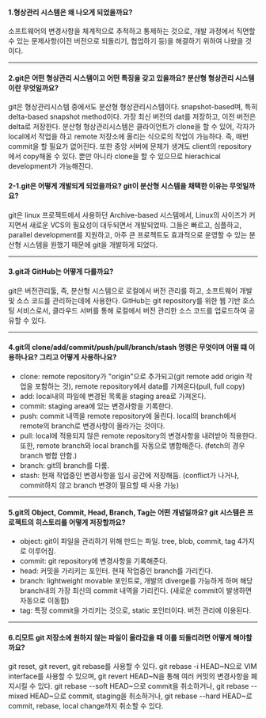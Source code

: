 #### 1.형상관리 시스템은 왜 나오게 되었을까요?
소프트웨어의 변경사항을 체계적으로 추적하고 통제하는 것으로, 개발 과정에서 직면할 수 있는 문제사항(이전 버전으로 되돌리기, 협업하기 등)을 해결하기 위하여 나왔을 것이다.

---
#### 2.git은 어떤 형상관리 시스템이고 어떤 특징을 갖고 있을까요? 분산형 형상관리 시스템이란 무엇일까요?
git은 형상관리시스템 중에서도 분산형 형상관리시스템이다.
snapshot-based며, 특히 delta-based snapshot method이다. 가장 최신 버전의 dat를 저장하고, 이전 버전은 delta로 저장한다.
분산형 형상관리시스템은 클라이언트가 clone을 할 수 있어, 각자가 local에서 작업을 하고 remote 저장소에 올리는 식으로의 작업이 가능하다.
즉, 매번 commit을 할 필요가 없어진다. 또한 중앙 서버에 문제가 생겨도 client의 repository에서 copy해올 수 있다.
뿐만 아니라 clone을 할 수 있으므로 hierachical development가 가능해진다.

#### 2-1.git은 어떻게 개발되게 되었을까요? git이 분산형 시스템을 채택한 이유는 무엇일까요?
git은 linux 프로젝트에서 사용하던 Archive-based 시스템에서, Linux의 사이즈가 커지면서 새로운 VCS의 필요성이 대두되면서 개발되었따.
그들은 빠르고, 심플하고, parallel development를 지원하고, 아주 큰 프로젝트도 효과적으로 운영할 수 있는 분산형 시스템을 원했기 때문에 git을 개발하게 되었다.

---

#### 3.git과 GitHub는 어떻게 다를까요?
git은 버전관리툴, 즉, 분산형 시스템으로 로컬에서 버전 관리를 하고, 소프트웨어 개발 및 소스 코드를 관리하는데에 사용한다.
GitHub는 git repository를 위한 웹 기반 호스팅 서비스로서, 클라우드 서버를 통해 로컬에서 버전 관리한 소스 코드를 업로드하여 공유할 수 있다.

---

#### 4.git의 clone/add/commit/push/pull/branch/stash 명령은 무엇이며 어떨 떄 이용하나요? 그리고 어떻게 사용하나요?
- clone: remote repository가 "origin"으로 추가되고(git remote add origin 작업을 포함하는 것), remote repository에서 data를 가져온다(pull, full copy)
- add: local내의 파일에 변경된 목록을 staging area로 가져온다.
- commit: staging area에 있는 변경사항을 기록한다.
- push: commit 내역을 remote repository에 올린다. local의 branch에서 remote의 branch로 변경사항이 올라가는 것이다.
- pull: local에 적용되지 않은 remote repository의 변경사항을 내려받아 적용한다. 또한, remote branch와 local branch를 자동으로 병합해준다. (fetch의 경우 branch 병합 안함.)
- branch: git의 branch를 다룸.
- stash: 현재 작업중인 변경사항을 임시 공간에 저장해둠. (conflict가 나거나, commit하지 않고 branch 변경이 필요할 때 사용 가능)

---

#### 5.git의 Object, Commit, Head, Branch, Tag는 어떤 개념일까요? git 시스템은 프로젝트의 히스토리를 어떻게 저장할까요?
- object: git이 파일을 관리하기 위해 만드는 파일. tree, blob, commit, tag 4가지로 이루어짐.
- commit: git repository에 변경사항을 기록해준다. 
- head: 커밋을 가리키는 포인터. 현재 작업중인 branch를 가리킨다.
- branch: lightweight movable 포인트로, 개발의 diverge를 가능하게 하며 해당 branch내의 가장 최신의 commit 내역을 가리킨다. (새로운 commit이 발생하면 자동으로 이동함)
- tag: 특정 commit을 가리키는 것으로, static 포인터이다. 버전 관리에 이용된다.

---

#### 6.리모트 git 저장소에 원하지 않는 파일이 올라갔을 때 이를 되돌리려면 어떻게 해야할까요?
git reset, git revert, git rebase를 사용할 수 있다.
git rebase -i HEAD~N으로 VIM interface를 사용할 수 있으며,
git revert HEAD~N을 통해 여러 커밋의 변경사항을 폐지시킬 수 있다.
git rebase --soft HEAD~으로 commit을 취소하거나, git rebase --mixed HEAD~으로 commit, staging을 취소하거나, git rebase --hard HEAD~로 commit, rebase, local change까지 취소할 수 있다.
